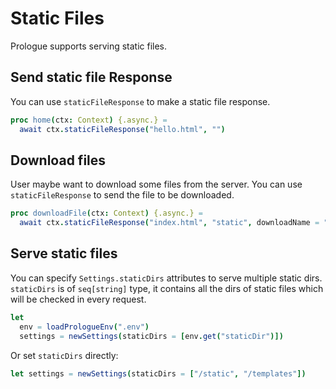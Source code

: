 # Static Files

Prologue supports serving static files.

## Send static file Response

You can use `staticFileResponse` to make a static file response.

```nim
proc home(ctx: Context) {.async.} =
  await ctx.staticFileResponse("hello.html", "")
```

## Download files

User maybe want to download some files from the server. You can use `staticFileResponse` to send the file to be downloaded. 

```nim
proc downloadFile(ctx: Context) {.async.} =
  await ctx.staticFileResponse("index.html", "static", downloadName = "download.html")
```

## Serve static files

You can specify `Settings.staticDirs` attributes to serve multiple
static dirs. `staticDirs` is of `seq[string]` type, it contains all
the dirs of static files which will be checked in every request.

```nim
let
  env = loadPrologueEnv(".env")
  settings = newSettings(staticDirs = [env.get("staticDir")])
```

Or set `staticDirs` directly:

```nim
let settings = newSettings(staticDirs = ["/static", "/templates"])
```
